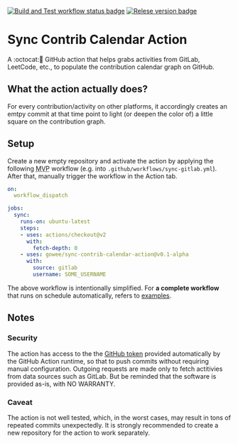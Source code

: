 [![Build and Test workflow status badge](https://github.com/Gowee/sync-contrib-calendar-action/workflows/Build%20and%20Test/badge.svg)](https://github.com/Gowee/sync-contrib-calendar-action/actions)
[![Relese version badge](https://img.shields.io/github/v/release/Gowee/sync-contrib-calendar-action.svg)](https://github.com/Gowee/intray/releases/)

# Sync Contrib Calendar Action
A :octocat:🔀 GitHub action that helps grabs activities from GitLab, LeetCode, etc., to populate the contribution calendar graph on GitHub. 

## What the action actually does?
For every contribution/activity on other platforms, it accordingly creates an emtpy commit at that time point to light (or deepen the color of) a little square on the contribution graph.

## Setup
Create a new empty repository and activate the action by applying the following <abbr title="Minimum Viable Product">MVP</abbr> workflow (e.g. into `.github/workflows/sync-gitlab.yml`). After that, manually trigger the workflow in the Action tab. 

```yml
on: 
  workflow_dispatch

jobs:
  sync:
    runs-on: ubuntu-latest
    steps:
    - uses: actions/checkout@v2
      with:
        fetch-depth: 0
    - uses: gowee/sync-contrib-calendar-action@v0.1-alpha
      with:
        source: gitlab
        username: SOME_USERNAME
```
The above workflow is intentionally simplified.
For __a complete workflow__ that runs on schedule automatically, refers to [examples](https://github.com/Gowee/sync-contrib-calendar-action/tree/main/examples).


## Notes
### Security
The action has access to the the [GitHub token](https://docs.github.com/en/free-pro-team@latest/github/authenticating-to-github/creating-a-personal-access-token) provided automatically by the GitHub Action runtime, so that to push commits without requiring manual configuration.
Outgoing requests are made only to fetch actitivies from data sources such as GitLab.
But be reminded that the software is provided as-is, with NO WARRANTY. 

### Caveat
The action is not well tested, which, in the worst cases, may result in tons of repeated commits unexpectedly.
It is strongly recommended to create a new repository for the action to work separately.
